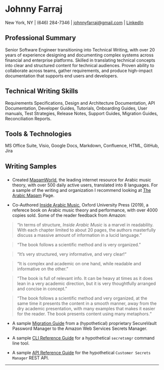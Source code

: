 # Johnny Farraj
New York, NY  |  (646) 284-7346  |  johnnyfarraj@gmail.com  | [LinkedIn](https://linkedin.com/in/johnny-farraj-7b377612/)

## Professional Summary
Senior Software Engineer transitioning into Technical Writing, with over 20 years of experience designing and documenting complex systems across financial and enterprise platforms. Skilled in translating technical concepts into clear and structured content for technical audiences. Proven ability to collaborate across teams, gather requirements, and produce high-impact documentation that supports end users and developers.

## Technical Writing Skills
Requirements Specifications, Design and Architecture Documentation, API Documentation, Developer Guides, Tutorials, Onboarding Guides, User manuals, Test Strategies, Release Notes, Support Guides, Migration Guides, Reconciliation Reports.

## Tools & Technologies
MS Office Suite, Visio, Google Docs, Markdown, Confluence, HTML, GitHub, Jira

## Writing Samples

### 
* Created [MaqamWorld](http://maqamworld.com), the leading internet resource for Arabic music theory, with over 500 daily active users, translated into 8 languages. For a sample of the writing and organization I recommend looking at [The Arabic Maqam](https://maqamworld.com/en/maqam.php) Page.

* Co-Authored [Inside Arabic Music](https://www.amazon.com/Inside-Arabic-Music-Performance-Century/dp/0190658363), Oxford University Press (2019), a referece book on Arabic music theory and performance, with over 4000 copies sold. Some of the reader feedback from Amazon:

> “In terms of structure, _Inside Arabic Music_ is a marvel in readability. With each chapter limited to about 20 pages, the authors masterfully discuss a massive amount of information in a lucid language.”

> “The book follows a scientific method and is very organized.”

> “It’s very structured, very informative, and very clear!“

> “It is complex and academic on one hand, while readable and informative on the other.”

> “The book is full of relevant info. It can be heavy at times as it does lean in a very academic direction, but it is very thoughtfully arranged and concise in concept.”

> “The book follows a scientific method and very organized, at the same time it presents the content in a smooth manner, away from the dry academic presentation, with many examples that makes it easier for the reader. The book presents content using many metaphors.“

* A sample [Migration Guide](https://docs.google.com/document/d/1pbAR2nj7Di6YjB-8aJv4HZNMzRTq6qq83U2F8wvN8wg/edit?usp=sharing) from a (hypothetical) proprietary SecureVault Password Manager to the Amazon Web Services Secrets Manager.

* A sample [CLI Reference Guide](xxx) for a hypothetical `secretsmgr` command line tool. 

* A sample [API Reference Guide](xxx) for the hypothetical `Customer Secrets Manager` REST API. 

***

